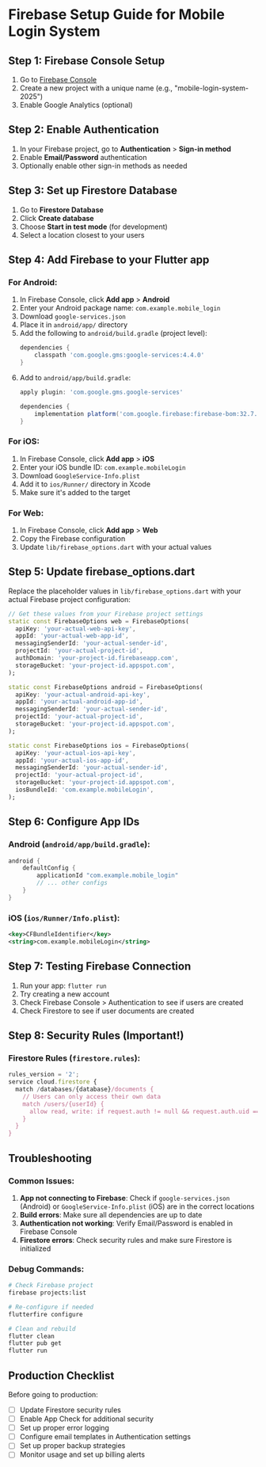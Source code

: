# Firebase Setup Guide for Mobile Login System

## Step 1: Firebase Console Setup

1. Go to [Firebase Console](https://console.firebase.google.com/)
2. Create a new project with a unique name (e.g., "mobile-login-system-2025")
3. Enable Google Analytics (optional)

## Step 2: Enable Authentication

1. In your Firebase project, go to **Authentication** > **Sign-in method**
2. Enable **Email/Password** authentication
3. Optionally enable other sign-in methods as needed

## Step 3: Set up Firestore Database

1. Go to **Firestore Database**
2. Click **Create database**
3. Choose **Start in test mode** (for development)
4. Select a location closest to your users

## Step 4: Add Firebase to your Flutter app

### For Android:
1. In Firebase Console, click **Add app** > **Android**
2. Enter your Android package name: `com.example.mobile_login`
3. Download `google-services.json`
4. Place it in `android/app/` directory
5. Add the following to `android/build.gradle` (project level):
   ```gradle
   dependencies {
       classpath 'com.google.gms:google-services:4.4.0'
   }
   ```
6. Add to `android/app/build.gradle`:
   ```gradle
   apply plugin: 'com.google.gms.google-services'
   
   dependencies {
       implementation platform('com.google.firebase:firebase-bom:32.7.0')
   }
   ```

### For iOS:
1. In Firebase Console, click **Add app** > **iOS**
2. Enter your iOS bundle ID: `com.example.mobileLogin`
3. Download `GoogleService-Info.plist`
4. Add it to `ios/Runner/` directory in Xcode
5. Make sure it's added to the target

### For Web:
1. In Firebase Console, click **Add app** > **Web**
2. Copy the Firebase configuration
3. Update `lib/firebase_options.dart` with your actual values

## Step 5: Update firebase_options.dart

Replace the placeholder values in `lib/firebase_options.dart` with your actual Firebase project configuration:

```dart
// Get these values from your Firebase project settings
static const FirebaseOptions web = FirebaseOptions(
  apiKey: 'your-actual-web-api-key',
  appId: 'your-actual-web-app-id',
  messagingSenderId: 'your-actual-sender-id',
  projectId: 'your-actual-project-id',
  authDomain: 'your-project-id.firebaseapp.com',
  storageBucket: 'your-project-id.appspot.com',
);

static const FirebaseOptions android = FirebaseOptions(
  apiKey: 'your-actual-android-api-key',
  appId: 'your-actual-android-app-id',
  messagingSenderId: 'your-actual-sender-id',
  projectId: 'your-actual-project-id',
  storageBucket: 'your-project-id.appspot.com',
);

static const FirebaseOptions ios = FirebaseOptions(
  apiKey: 'your-actual-ios-api-key',
  appId: 'your-actual-ios-app-id',
  messagingSenderId: 'your-actual-sender-id',
  projectId: 'your-actual-project-id',
  storageBucket: 'your-project-id.appspot.com',
  iosBundleId: 'com.example.mobileLogin',
);
```

## Step 6: Configure App IDs

### Android (`android/app/build.gradle`):
```gradle
android {
    defaultConfig {
        applicationId "com.example.mobile_login"
        // ... other configs
    }
}
```

### iOS (`ios/Runner/Info.plist`):
```xml
<key>CFBundleIdentifier</key>
<string>com.example.mobileLogin</string>
```

## Step 7: Testing Firebase Connection

1. Run your app: `flutter run`
2. Try creating a new account
3. Check Firebase Console > Authentication to see if users are created
4. Check Firestore to see if user documents are created

## Step 8: Security Rules (Important!)

### Firestore Rules (`firestore.rules`):
```javascript
rules_version = '2';
service cloud.firestore {
  match /databases/{database}/documents {
    // Users can only access their own data
    match /users/{userId} {
      allow read, write: if request.auth != null && request.auth.uid == userId;
    }
  }
}
```

## Troubleshooting

### Common Issues:
1. **App not connecting to Firebase**: Check if `google-services.json` (Android) or `GoogleService-Info.plist` (iOS) are in the correct locations
2. **Build errors**: Make sure all dependencies are up to date
3. **Authentication not working**: Verify Email/Password is enabled in Firebase Console
4. **Firestore errors**: Check security rules and make sure Firestore is initialized

### Debug Commands:
```bash
# Check Firebase project
firebase projects:list

# Re-configure if needed
flutterfire configure

# Clean and rebuild
flutter clean
flutter pub get
flutter run
```

## Production Checklist

Before going to production:
- [ ] Update Firestore security rules
- [ ] Enable App Check for additional security
- [ ] Set up proper error logging
- [ ] Configure email templates in Authentication settings
- [ ] Set up proper backup strategies
- [ ] Monitor usage and set up billing alerts
